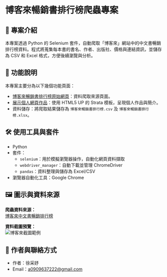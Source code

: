 # 博客來暢銷書排行榜爬蟲專案

## 📘 專案介紹
本專案透過 Python 的 Selenium 套件，自動爬取「博客來」網站中的中文書暢銷排行榜資料。程式將蒐集每本書的書名、作者、出版社、價格與連結資訊，並儲存為 CSV 和 Excel 格式，方便後續瀏覽與分析。

## 🔧 功能說明
本專案主要分為以下幾個功能頁面：

- [博客來暢銷書排行榜原始網頁](https://www.books.com.tw/web/sys_saletopb/books/)：資料爬取來源頁面。
- [展示個人網頁作品](https://umi0205.github.io/411205201/html5up-strata/)：使用 HTML5 UP 的 Strata 模板，呈現個人作品與簡介。
- 資料儲存：將爬取結果儲存為 `博客來暢銷書排行榜.csv` 及 `博客來暢銷書排行榜.xlsx`。

## 🛠 使用工具與套件

- Python 
- 套件：
  - `selenium`：用於模擬瀏覽器操作，自動化網頁資料擷取
  - `webdriver_manager`：自動下載並管理 ChromeDriver
  - `pandas`：資料整理與儲存為 Excel/CSV
- 瀏覽器自動化工具：Google Chrome

## 🖼 圖示與資料來源

**爬蟲資料來源：**  
[博客來中文書暢銷排行榜](https://www.books.com.tw/web/sys_saletopb/books/)

**資料截圖預覽：**  
![博客來截圖範例](https://github.com/umi0205/411205201/raw/main/images/book_example.png)  


## 👤 作者與聯絡方式

- 作者：徐采妤
- Email：a0909637222@gmail.com
